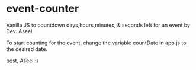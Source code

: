 # event-counter
Vanilla JS to countdown days,hours,minutes, &amp; seconds left for an event by Dev. Aseel.

To start counting for the event, change the variable countDate in app.js to the desired date. 

best,
Aseel :)
